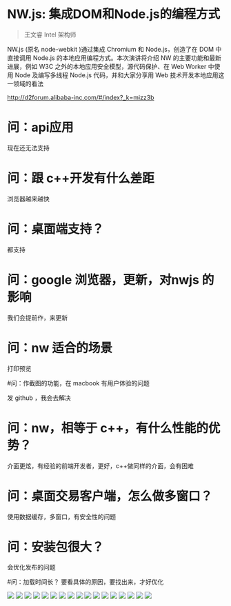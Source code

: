 

# NW.js: 集成DOM和Node.js的编程方式

>王文睿
>Intel
>架构师

NW.js (原名 node-webkit )通过集成 Chromium 和 Node.js，创造了在 DOM 中直接调用 Node.js 的本地应用编程方式。本次演讲将介绍 NW 的主要功能和最新进展，例如 W3C 之外的本地应用安全模型，源代码保护、在 Web Worker 中使用 Node 及编写多线程 Node.js 代码，并和大家分享用 Web 技术开发本地应用这一领域的看法

http://d2forum.alibaba-inc.com/#/index?_k=mizz3b

# 问：api应用

现在还无法支持

# 问：跟 c++开发有什么差距

浏览器越来越快

# 问：桌面端支持？

都支持

# 问：google 浏览器，更新，对nwjs 的影响

我们会提前作，来更新

# 问：nw 适合的场景

打印预览

#问：作截图的功能，在 macbook 有用户体验的问题

发 github ，我会去解决

# 问：nw，相等于 c++，有什么性能的优势？

介面更炫，有经验的前端开发者，更好，c++做同样的介面，会有困难

# 问：桌面交易客户端，怎么做多窗口？
使用数据缓存，多窗口，有安全性的问题

# 问：安装包很大？
会优化发布的问题

#问：加载时间长？
要看具体的原因，要找出来，才好优化

![](10.jpg)
![](11.jpg)
![](12.jpg)
![](13.jpg)
![](14.jpg)
![](15.jpg)
![](16.jpg)
![](17.jpg)
![](18.jpg)
![](19.jpg)
![](20.jpg)
![](21.jpg)
![](22.jpg)
![](23.jpg)
![](24.jpg)
![](25.jpg)
![](28.jpg)







